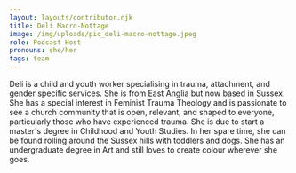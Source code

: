 ```yaml
---
layout: layouts/contributor.njk
title: Deli Macro-Nottage
image: /img/uploads/pic_deli-macro-nottage.jpeg
role: Podcast Host
pronouns: she/her
tags: team
---
```

Deli is a child and youth worker specialising in trauma, attachment, and gender specific services. She is from East Anglia but now based in Sussex. She has a special interest in Feminist Trauma Theology and is passionate to see a church community that is open, relevant, and shaped to everyone, particularly those who have experienced trauma. She is due to start a master's degree in Childhood and Youth Studies. In her spare time, she can be found rolling around the Sussex hills with toddlers and dogs. She has an undergraduate degree in Art and still loves to create colour wherever she goes.